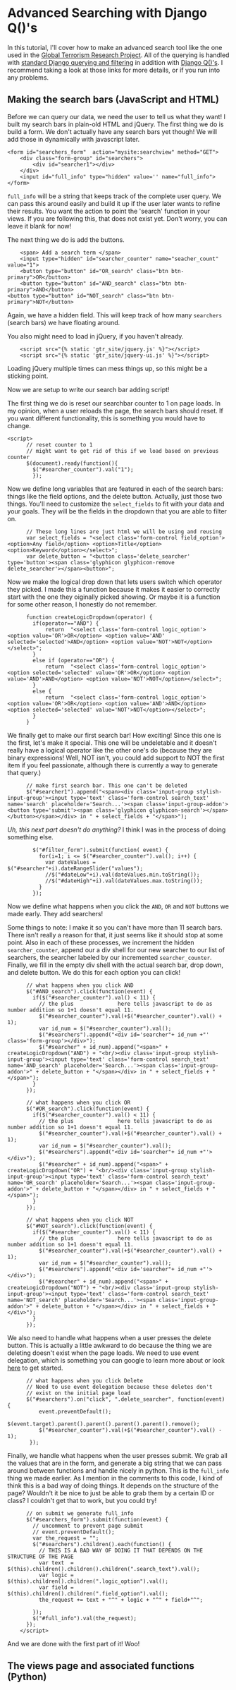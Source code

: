 # Advanced Searching with Django Q()'s
In this tutorial, I'll cover how to make an advanced search tool like the one used in the [Global Terrorism Research Project](http://gtrp.haverford.edu/).
All of the querying is handled with [standard Django querying and filtering](https://docs.djangoproject.com/en/2.0/topics/db/queries/) in addition with [Django Q()'s](https://docs.djangoproject.com/en/2.0/topics/db/queries/#complex-lookups-with-q-objects).
I recommend taking a look at those links for more details, or if you run into any problems.

## Making the search bars (JavaScript and HTML)
Before we can query our data, we need the user to tell us what they want! I built my search bars in plain-old HTML and jQuery.
The first thing we do is build a form. We don't actually have any search bars yet though! We will add those in dynamically with javascript later.

```
<form id="searchers_form"  action="mysite:searchview" method="GET">
    <div class="form-group" id="searchers">
        <div id="searcher1"></div>
    </div>
    <input id="full_info" type="hidden" value='' name="full_info">
</form>
```
`full_info` will be a string that keeps track of the complete user query. We can pass this around easily and build it up if the user later wants to refine their results. You want the action to point the 'search' function in your views. If you are following this, that does not exist yet. Don't worry, you can leave it blank for now!

The next thing we do is add the buttons.
```
    <span> Add a search term </span>
    <input type="hidden" id="searcher_counter" name="seacher_count" value="1">
    <button type="button" id="OR_search" class="btn btn-primary">OR</button>
    <button type="button" id="AND_search" class="btn btn-primary">AND</button>
<button type="button" id="NOT_search" class="btn btn-primary">NOT</button>
```
Again, we have a hidden field. This will keep track of how many `searchers` (search bars) we have floating around.

You also might need to load in jQuery, if you haven't already.
```
    <script src="{% static 'gtr_site/jquery.js' %}"></script>
    <script src="{% static 'gtr_site/jquery-ui.js' %}"></script>

```
Loading jQuery multiple times can mess things up, so this might be a sticking point.


Now we are setup to write our search bar adding script!

The first thing we do is reset our searchbar counter to 1 on page loads. In my opinion, when a user reloads the page, the search bars should reset. If you want different functionality, this is something you would have to change.
```
<script>
      // reset counter to 1
      // might want to get rid of this if we load based on previous counter
      $(document).ready(function(){
        $("#searcher_counter").val("1");
        });
```
Now we define long variables that are featured in each of the search bars: things like the field options, and the delete button. Actually, just those two things. You'll need to customize the `select_fields` to fit with your data and your goals. They will be the fields in the dropdown that you are able to filter on.
```
      // These long lines are just html we will be using and reusing
      var select_fields = "<select class='form-control field_option'> <option>Any field</option> <option>Title</option>  <option>Keyword</option></select>";
      var delete_button = "<button class='delete_searcher' type='button'><span class='glyphicon glyphicon-remove delete_searcher'></span><button>";
```

Now we make the logical drop down that lets users switch which operator they picked. I made this a function because it makes it easier to correctly start with the one they oiginally picked showing. Or maybe it is a function for some other reason, I honestly do not remember.
```      
      function createLogicDropdown(operator) {
        if(operator=="AND") {
            return  "<select class='form-control logic_option'> <option value='OR'>OR</option> <option value='AND' selected='selected'>AND</option> <option value='NOT'>NOT</option></select>";
        }
        else if (operator=="OR") {
            return  "<select class='form-control logic_option'> <option selected='selected' value='OR'>OR</option> <option value='AND'>AND</option> <option value='NOT'>NOT</option></select>";
        }
        else {
            return  "<select class='form-control logic_option'> <option value='OR'>OR</option> <option value='AND'>AND</option> <option selected='selected' value='NOT'>NOT</option></select>";
        }
      }
```
We finally get to make our first search bar! How exciting! Since this one is the first, let's make it special. This one will be undeletable and it doesn't really have a logical operator like the other one's do (because they are binary expressions! Well, NOT isn't, you could add support to NOT the first item if you feel passionate, although there is currently a way to generate that query.)
```
      // make first search bar. This one can't be deleted
      $("#searcher1").append("<span><div class='input-group stylish-input-group'><input type='text' class='form-control search_text' name='search' placeholder='Search...'><span class='input-group-addon'><button type='submit'><span class='glyphicon glyphicon-search'></span></button></span></div> in " + select_fields + "</span>");
```

_Uh, this next part doesn't do anything?_ I think I was in the process of doing something else.
```
        $("#filter_form").submit(function( event) {
          for(i=1; i <= $("#searcher_counter").val(); i++) {
            var dateValues = $("#searcher"+i).dateRangeSlider("values");
            //$("#dateLow"+i).val(dateValues.min.toString());
            //$("#dateHigh"+i).val(dateValues.max.toString());
          }     
        });
```

Now we define what happens when you click the `AND`, `OR` and `NOT` buttons we made early. They add searchers!

Some things to note: I make it so you can't have more than 11 search bars. There isn't really a reason for that, it just seems like it should stop at some point. Also in each of these processes, we increment the hidden `searcher_counter`, append our a div shell for our new searcher to our list of searchers, the searcher labeled by our incremented `searcher_counter`. Finally, we fill in the empty div shell with the actual search bar, drop down, and delete button. We do this for each option you can click! 
```
      // what happens when you click AND
      $("#AND_search").click(function(event) {
        if($("#searcher_counter").val() < 11) {
          // the plus              here tells javascript to do as number addition so 1+1 doesn't equal 11.
          $("#searcher_counter").val(+$("#searcher_counter").val() + 1);
          var id_num = $("#searcher_counter").val();
          $("#searchers").append("<div id='searcher"+ id_num +"' class='form-group'></div>");
          $("#searcher" + id_num).append("<span>" + createLogicDropdown("AND") + "<br/><div class='input-group stylish-input-group'><input type='text' class='form-control search_text' name='AND_search' placeholder='Search...'><span class='input-group-addon'>" + delete_button + "</span></div> in " + select_fields + "</span>");
        }
      });

      // what happens when you click OR
      $("#OR_search").click(function(event) {
        if($("#searcher_counter").val() < 11) {
          // the plus              here tells javascript to do as number addition so 1+1 doesn't equal 11.
          $("#searcher_counter").val(+$("#searcher_counter").val() + 1);
          var id_num = $("#searcher_counter").val();
          $("#searchers").append("<div id='searcher"+ id_num +"'></div>");
          $("#searcher" + id_num).append("<span>" + createLogicDropdown("OR") + "<br/><div class='input-group stylish-input-group'><input type='text' class='form-control search_text' name='OR_search' placeholder='Search...'><span class='input-group-addon'>" + delete_button + "</span></div> in " + select_fields + "</span>");
        }
      });

      // what happens when you click NOT
      $("#NOT_search").click(function(event) {
        if($("#searcher_counter").val() < 11) {
          // the plus              here tells javascript to do as number addition so 1+1 doesn't equal 11.
          $("#searcher_counter").val(+$("#searcher_counter").val() + 1);
          var id_num = $("#searcher_counter").val();
          $("#searchers").append("<div id='searcher"+ id_num +"'></div>");
          $("#searcher" + id_num).append("<span>" + createLogicDropdown("NOT") + "<br/><div class='input-group stylish-input-group'><input type='text' class='form-control search_text' name='NOT_search' placeholder='Search...'><span class='input-group-addon'>" + delete_button + "</span></div> in " + select_fields + "</div>");
        }
      });
```

We also need to handle what happens when a user presses the delete button. This is actually a little awkward to do because the thing we are deleting doesn't exist when the page loads. We need to use event delegation, which is something you can google to learn more about or look [here](https://learn.jquery.com/events/event-delegation/) to get started.
```
      // what happens when you click Delete
      // Need to use event delegation because these deletes don't 
      // exist on the initial page load
      $("#searchers").on("click", ".delete_searcher", function(event) {
          event.preventDefault();
          $(event.target).parent().parent().parent().parent().remove();
          $("#searcher_counter").val(+$("#searcher_counter").val() - 1);
       });
```

Finally, we handle what happens when the user presses submit. We grab all the values that are in the form, and generate a big string that we can pass around between functions and handle nicely in python. This is the `full_info` thing we made earlier.
As I mention in the comments to this code, I kind of think this is a bad way of doing things. It depends on the structure of the page? Wouldn't it be nice to just be able to grab them by a certain ID or class? I couldn't get that to work, but you could try!
```
      // on submit we generate full_info
      $("#searchers_form").submit(function(event) {
        // uncomment to prevent page submit
        // event.preventDefault();
        var the_request = "";
        $("#searchers").children().each(function() {
          // THIS IS A BAD WAY OF DOING IT THAT DEPENDS ON THE STRUCTURE OF THE PAGE
          var text  = $(this).children().children().children(".search_text").val();
          var logic = $(this).children().children(".logic_option").val();
          var field = $(this).children().children(".field_option").val();
          the_request += text + "^" + logic + "^" + field+"^";

        });        
        $("#full_info").val(the_request);
      });
    </script>
```
And we are done with the first part of it! Woo!

## The views page and associated functions (Python)

